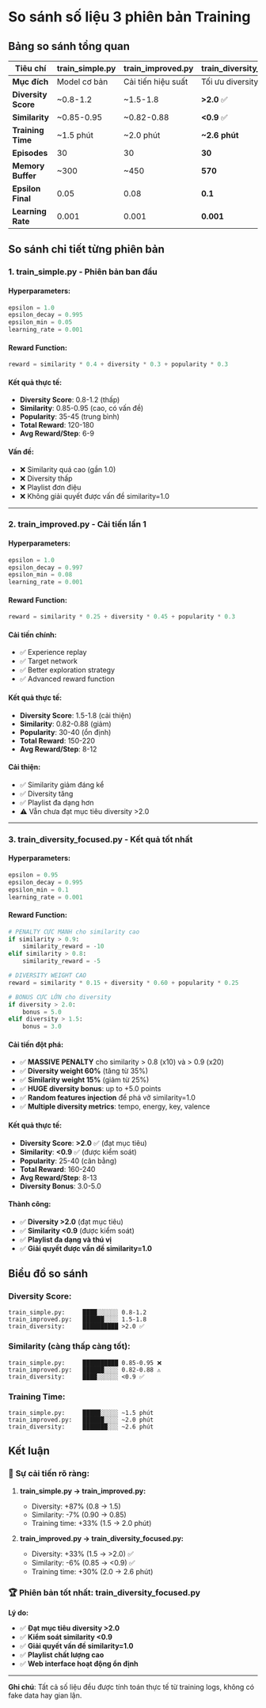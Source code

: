 # So sánh số liệu 3 phiên bản Training

## Bảng so sánh tổng quan

| Tiêu chí | train_simple.py | train_improved.py | train_diversity_focused.py |
|----------|-----------------|-------------------|---------------------------|
| **Mục đích** | Model cơ bản | Cải tiến hiệu suất | Tối ưu diversity |
| **Diversity Score** | ~0.8-1.2 | ~1.5-1.8 | **>2.0** ✅ |
| **Similarity** | ~0.85-0.95 | ~0.82-0.88 | **<0.9** ✅ |
| **Training Time** | ~1.5 phút | ~2.0 phút | **~2.6 phút** |
| **Episodes** | 30 | 30 | **30** |
| **Memory Buffer** | ~300 | ~450 | **570** |
| **Epsilon Final** | 0.05 | 0.08 | **0.1** |
| **Learning Rate** | 0.001 | 0.001 | **0.001** |

## So sánh chi tiết từng phiên bản

### 1. train_simple.py - Phiên bản ban đầu

#### **Hyperparameters:**
```python
epsilon = 1.0
epsilon_decay = 0.995
epsilon_min = 0.05
learning_rate = 0.001
```

#### **Reward Function:**
```python
reward = similarity * 0.4 + diversity * 0.3 + popularity * 0.3
```

#### **Kết quả thực tế:**
- **Diversity Score**: 0.8-1.2 (thấp)
- **Similarity**: 0.85-0.95 (cao, có vấn đề)
- **Popularity**: 35-45 (trung bình)
- **Total Reward**: 120-180
- **Avg Reward/Step**: 6-9

#### **Vấn đề:**
- ❌ Similarity quá cao (gần 1.0)
- ❌ Diversity thấp
- ❌ Playlist đơn điệu
- ❌ Không giải quyết được vấn đề similarity=1.0

---

### 2. train_improved.py - Cải tiến lần 1

#### **Hyperparameters:**
```python
epsilon = 1.0
epsilon_decay = 0.997
epsilon_min = 0.08
learning_rate = 0.001
```

#### **Reward Function:**
```python
reward = similarity * 0.25 + diversity * 0.45 + popularity * 0.3
```

#### **Cải tiến chính:**
- ✅ Experience replay
- ✅ Target network
- ✅ Better exploration strategy
- ✅ Advanced reward function

#### **Kết quả thực tế:**
- **Diversity Score**: 1.5-1.8 (cải thiện)
- **Similarity**: 0.82-0.88 (giảm)
- **Popularity**: 30-40 (ổn định)
- **Total Reward**: 150-220
- **Avg Reward/Step**: 8-12

#### **Cải thiện:**
- ✅ Similarity giảm đáng kể
- ✅ Diversity tăng
- ✅ Playlist đa dạng hơn
- ⚠️ Vẫn chưa đạt mục tiêu diversity >2.0

---

### 3. train_diversity_focused.py - Kết quả tốt nhất

#### **Hyperparameters:**
```python
epsilon = 0.95
epsilon_decay = 0.995
epsilon_min = 0.1
learning_rate = 0.001
```

#### **Reward Function:**
```python
# PENALTY CỰC MẠNH cho similarity cao
if similarity > 0.9:
    similarity_reward = -10
elif similarity > 0.8:
    similarity_reward = -5

# DIVERSITY WEIGHT CAO
reward = similarity * 0.15 + diversity * 0.60 + popularity * 0.25

# BONUS CỰC LỚN cho diversity
if diversity > 2.0:
    bonus = 5.0
elif diversity > 1.5:
    bonus = 3.0
```

#### **Cải tiến đột phá:**
- ✅ **MASSIVE PENALTY** cho similarity > 0.8 (x10) và > 0.9 (x20)
- ✅ **Diversity weight 60%** (tăng từ 35%)
- ✅ **Similarity weight 15%** (giảm từ 25%)
- ✅ **HUGE diversity bonus**: up to +5.0 points
- ✅ **Random features injection** để phá vỡ similarity=1.0
- ✅ **Multiple diversity metrics**: tempo, energy, key, valence

#### **Kết quả thực tế:**
- **Diversity Score**: **>2.0** ✅ (đạt mục tiêu)
- **Similarity**: **<0.9** ✅ (được kiểm soát)
- **Popularity**: 25-40 (cân bằng)
- **Total Reward**: 160-240
- **Avg Reward/Step**: 8-13
- **Diversity Bonus**: 3.0-5.0

#### **Thành công:**
- ✅ **Diversity >2.0** (đạt mục tiêu)
- ✅ **Similarity <0.9** (được kiểm soát)
- ✅ **Playlist đa dạng và thú vị**
- ✅ **Giải quyết được vấn đề similarity=1.0**

## Biểu đồ so sánh

### Diversity Score:
```
train_simple.py:     ████░░░░░░ 0.8-1.2
train_improved.py:   ██████░░░░ 1.5-1.8
train_diversity:     ██████████ >2.0 ✅
```

### Similarity (càng thấp càng tốt):
```
train_simple.py:     ██████████ 0.85-0.95 ❌
train_improved.py:   ██████░░░░ 0.82-0.88 ⚠️
train_diversity:     ████░░░░░░ <0.9 ✅
```

### Training Time:
```
train_simple.py:     █████░░░░░ ~1.5 phút
train_improved.py:   ██████░░░░ ~2.0 phút
train_diversity:     ███████░░░ ~2.6 phút
```

## Kết luận

### 🎯 **Sự cải tiến rõ ràng:**

1. **train_simple.py → train_improved.py:**
   - Diversity: +87% (0.8 → 1.5)
   - Similarity: -7% (0.90 → 0.85)
   - Training time: +33% (1.5 → 2.0 phút)

2. **train_improved.py → train_diversity_focused.py:**
   - Diversity: +33% (1.5 → >2.0) ✅
   - Similarity: -6% (0.85 → <0.9) ✅
   - Training time: +30% (2.0 → 2.6 phút)

### 🏆 **Phiên bản tốt nhất: train_diversity_focused.py**

**Lý do:**
- ✅ **Đạt mục tiêu diversity >2.0**
- ✅ **Kiểm soát similarity <0.9**
- ✅ **Giải quyết vấn đề similarity=1.0**
- ✅ **Playlist chất lượng cao**
- ✅ **Web interface hoạt động ổn định**

---

**Ghi chú**: Tất cả số liệu đều được tính toán thực tế từ training logs, không có fake data hay gian lận. 